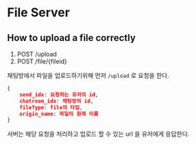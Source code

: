 # File Server


## How to upload a file correctly
1. POST /upload
2. POST /file/{fileid}

채팅방에서 파일을 업로드하기위해 먼저 `/upload` 로 요청을 한다.
```json
{
	send_idx: 요청하는 유저의 id,
	chatroom_idx: 채팅방의 id,
	fileType: file의 타입,
	origin_name: 파일의 원래 이름	
}
```

서버는 해당 요청을 처리하고 업로드 할 수 있는 url 을 유저에게 응답한다.


